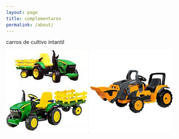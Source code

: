 ```yaml
---
layout: page
title: complementares
permalink: /about/
---
```


carros de cultivo intantil

![](assets/carretinhainfantil.png)
![](assets/tratorinfantil.png)
